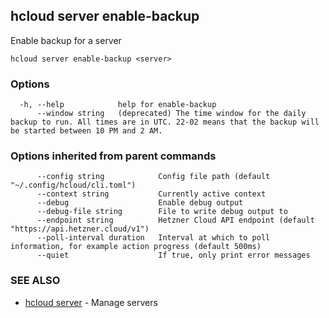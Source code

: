 ## hcloud server enable-backup

Enable backup for a server

```
hcloud server enable-backup <server>
```

### Options

```
  -h, --help            help for enable-backup
      --window string   (deprecated) The time window for the daily backup to run. All times are in UTC. 22-02 means that the backup will be started between 10 PM and 2 AM.
```

### Options inherited from parent commands

```
      --config string            Config file path (default "~/.config/hcloud/cli.toml")
      --context string           Currently active context
      --debug                    Enable debug output
      --debug-file string        File to write debug output to
      --endpoint string          Hetzner Cloud API endpoint (default "https://api.hetzner.cloud/v1")
      --poll-interval duration   Interval at which to poll information, for example action progress (default 500ms)
      --quiet                    If true, only print error messages
```

### SEE ALSO

* [hcloud server](hcloud_server.md)	 - Manage servers

